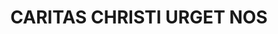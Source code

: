 ---
capo: 0
id: 35
lang: es-es
step: pre
subtitle: ''
tags:
- com
title: CARITAS CHRISTI URGET NOS
---